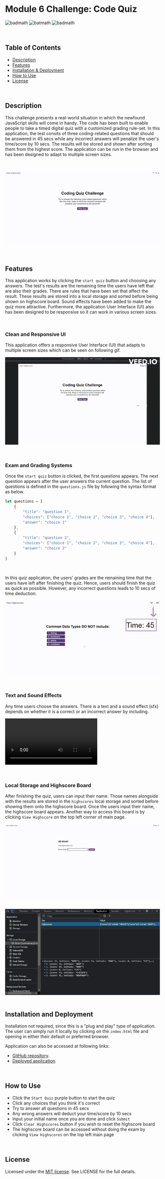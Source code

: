 # Module 6 Challenge: Code Quiz

![badmath](https://img.shields.io/github/issues/YueHuaHua/module-06-challenge) ![batmath](https://img.shields.io/github/issues-pr-closed/yueHuaHua/Module-06-challenge) ![badmath](https://img.shields.io/github/license/YueHuaHua/module-06-challenge)

</br>

## Table of Contents
* [Description](#description)
* [Features](#features)
* [Installation & Deployment](#installation-and-deployment)
* [How to Use](#how-to-use)
* [License](#license)

</br>


## Description

This challenge presents a real-world situation in which the newfound JavaScript skills will come in handy. The code has been built to enable people to take a timed digital quiz with a customized grading rule-set. In this application, the test consits of three coding-related questions that should be answered in 45 secs while any incorrect answers will penalize the user's time/score by 10 secs. The results will be stored and shown after sorting them from the highest score. The application can be run in the browser and has been designed to adapt to multiple screen sizes.

</br>

![Application Demo](./assets/img/readme-01-application-demo.gif)


</br>

## Features

This application works by clicking the `start quiz` button and choosing any answers. The test's results are the remaining time the users have left that are also their grades. There are rules that have been set that affect the result. These results are stored into a local storage and sorted before being shown on highscore board. Sound effects have been added to make the quiz more attractive. Furthermore, the application User Interface (UI) also has been designed to be responsive so it can work in various screen sizes.

</br>

### Clean and Responsive UI
This application offers a responsive User Interface (UI) that adapts to multiple screen sizes which can be seen on following gif.

![Responsive UI Demo](./assets/img/readme-02-responsive-ui.gif)

</br>

### Exam and Grading Systems

Once the `start quiz` button is clicked, the first questions appears. The next question appears after the user answers the current question. The list of questions is defined in the `questions.js` file by following the syntax format as below.

  ```javascript
  let questions = [
      {
          "title": "question 1",
          "choices": ["choice 1", "choice 2", "choice 3", "choice 4"],
          "answer": "choice 1"
      },
      {
          "title": "question 2",
          "choices": ["choice 1", "choice 2", "choice 3", "choice 4"],
          "answer": "choice 2"
      }
  ]
  ```

</br>

In this quiz application, the users' grades are the remaining time that the users have left after finishing the quiz. Hence, users should finish the quiz as quick as possible. However, any incorrect questions leads to 10 secs of time deduction.

![Grading System](./assets/img/readme-03-grading-system.gif)

</br>

### Text and Sound Effects
Any time users choose the answers. There is a text and a sound effect (sfx) depends on whether it is a correct or an incorrect answer by including.

![Correct and Wrong Answer Effects](./assets/img/readme-04-answer-effects.mp4)

</br>

### Local Storage and Highscore Board

After finishing the quiz, users can input their name. Those names alongside with the results are stored in the `highscores` local storage and sorted before showing them onto the highscore board. Once the users input their name, the highscore board appears. Another way to access this board is by clicking `View Highscore` on the top left corner of main page.

![Highscore Board](./assets/img/readme-05-highscore-board.gif)

</br>

<img src="./assets/img/readme-06-local-storage.JPG" alt="Local Storage" style="width: 640px">

</br>

</br>

## Installation and Deployment

Installation not required, since this is a "plug and play" type of application. The user can simply run it locally by clicking on the `index.html` file and opening in either their default or preferred browser.

Application can also be accessed at following links:
* [GitHub repository](https://github.com/YueHuaHua/module-06-challenge).
* [Deployed application](https://yuehuahua.github.io/module-06-challenge/).

</br>

## How to Use 

* Click the `Start Quiz` purple button to start the quiz
* Click any choices that you think it's correct
* Try to answer all questions in 45 secs
* Any wrong answers will deduct your time/score by 10 secs
* Input your initial name once you are done and click `Submit`
* Click `Clear Highscores` button if you wish to reset the highscore board
* The highscore board can be accessed without doing the exam by clicking `View Highscores` on the top left main page

</br>

## License

Licensed under the [MIT license](https://github.com/git/git-scm.com/blob/main/MIT-LICENSE.txt). See LICENSE for the full details.
